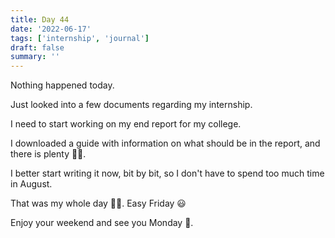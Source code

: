 ```yaml
---
title: Day 44
date: '2022-06-17'
tags: ['internship', 'journal']
draft: false
summary: ''
---
```


Nothing happened today.

Just looked into a few documents regarding my internship.

I need to start working on my end report for my college.

I downloaded a guide with information on what should be in the report, and there is plenty 🤦‍♂️.

I better start writing it now, bit by bit, so I don't have to spend too much time in August.

That was my whole day 🤷‍♂️. Easy Friday 😃

Enjoy your weekend and see you Monday 👋.
